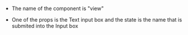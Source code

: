 * The name of the component is "view"

* One of the props is the Text input box and the state is the name that is submited into the Input box
